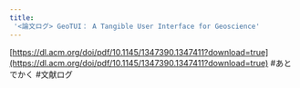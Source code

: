 ```yaml
---
title:
 '<論文ログ> GeoTUI： A Tangible User Interface for Geoscience'
---
```


[https://dl.acm.org/doi/pdf/10.1145/1347390.1347411?download=true](https://dl.acm.org/doi/pdf/10.1145/1347390.1347411?download=true)
#あとでかく
#文献ログ
